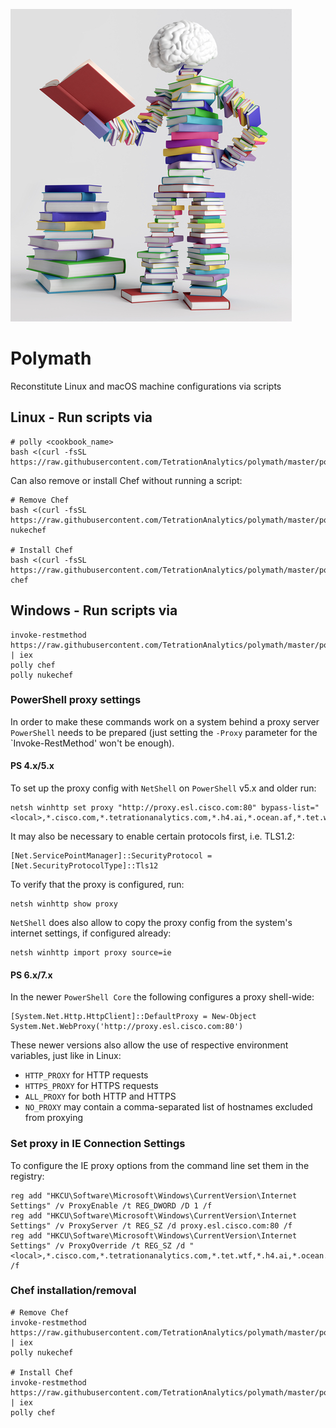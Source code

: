 ![Polly](https://github.com/TetrationAnalytics/polymath/raw/images/polly.jpg "Polly")

# Polymath

Reconstitute Linux and macOS machine configurations via scripts

## Linux - Run scripts via

```
# polly <cookbook_name>
bash <(curl -fsSL https://raw.githubusercontent.com/TetrationAnalytics/polymath/master/polly)
```

Can also remove or install Chef without running a script:

```
# Remove Chef
bash <(curl -fsSL https://raw.githubusercontent.com/TetrationAnalytics/polymath/master/polly) nukechef

# Install Chef
bash <(curl -fsSL https://raw.githubusercontent.com/TetrationAnalytics/polymath/master/polly) chef
```

## Windows - Run scripts via
```
invoke-restmethod https://raw.githubusercontent.com/TetrationAnalytics/polymath/master/polly.ps1 | iex
polly chef
polly nukechef
```
### PowerShell proxy settings

In order to make these commands work on a system behind a proxy server `PowerShell` needs to be prepared (just setting the `-Proxy` parameter for the `Invoke-RestMethod' won't be enough). 

#### PS 4.x/5.x

To set up the proxy config with `NetShell` on `PowerShell` v5.x and older run:
```
netsh winhttp set proxy "http://proxy.esl.cisco.com:80" bypass-list="<local>,*.cisco.com,*.tetrationanalytics.com,*.h4.ai,*.ocean.af,*.tet.wtf"
```

It may also be necessary to enable certain protocols first, i.e. TLS1.2:
```
[Net.ServicePointManager]::SecurityProtocol = [Net.SecurityProtocolType]::Tls12
```

To verify that the proxy is configured, run:
```
netsh winhttp show proxy
```

`NetShell` does also allow to copy the proxy config from the system's internet settings, if configured already:
```
netsh winhttp import proxy source=ie
```

#### PS 6.x/7.x

In the newer `PowerShell Core` the following configures a proxy shell-wide:
```
[System.Net.Http.HttpClient]::DefaultProxy = New-Object System.Net.WebProxy('http://proxy.esl.cisco.com:80')
```

These newer versions also allow the use of respective environment variables, just like in Linux:
 - `HTTP_PROXY` for HTTP requests
 - `HTTPS_PROXY` for HTTPS requests
 - `ALL_PROXY` for both HTTP and HTTPS
 - `NO_PROXY` may contain a comma-separated list of hostnames excluded from proxying

### Set proxy in IE Connection Settings

To configure the IE proxy options from the command line set them in the registry:
```
reg add "HKCU\Software\Microsoft\Windows\CurrentVersion\Internet Settings" /v ProxyEnable /t REG_DWORD /D 1 /f
reg add "HKCU\Software\Microsoft\Windows\CurrentVersion\Internet Settings" /v ProxyServer /t REG_SZ /d proxy.esl.cisco.com:80 /f
reg add "HKCU\Software\Microsoft\Windows\CurrentVersion\Internet Settings" /v ProxyOverride /t REG_SZ /d "<local>,*.cisco.com,*.tetrationanalytics.com,*.tet.wtf,*.h4.ai,*.ocean.af" /f
```

### Chef installation/removal

```
# Remove Chef
invoke-restmethod https://raw.githubusercontent.com/TetrationAnalytics/polymath/master/polly.ps1 | iex
polly nukechef

# Install Chef
invoke-restmethod https://raw.githubusercontent.com/TetrationAnalytics/polymath/master/polly.ps1 | iex
polly chef
```
